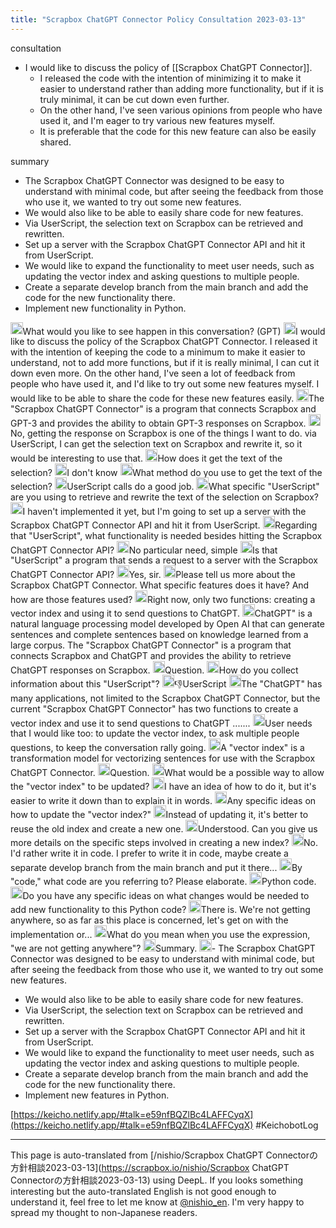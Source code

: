 ```yaml
---
title: "Scrapbox ChatGPT Connector Policy Consultation 2023-03-13"
---
```



consultation
- I would like to discuss the policy of [[Scrapbox ChatGPT Connector]].
    - I released the code with the intention of minimizing it to make it easier to understand rather than adding more functionality, but if it is truly minimal, it can be cut down even further.
    - On the other hand, I've seen various opinions from people who have used it, and I'm eager to try various new features myself.
    - It is preferable that the code for this new feature can also be easily shared.

summary
- The Scrapbox ChatGPT Connector was designed to be easy to understand with minimal code, but after seeing the feedback from those who use it, we wanted to try out some new features.
- We would also like to be able to easily share code for new features.
- Via UserScript, the selection text on Scrapbox can be retrieved and rewritten.
- Set up a server with the Scrapbox ChatGPT Connector API and hit it from UserScript.
- We would like to expand the functionality to meet user needs, such as updating the vector index and asking questions to multiple people.
- Create a separate develop branch from the main branch and add the code for the new functionality there.
- Implement new functionality in Python.



<img src='https://scrapbox.io/api/pages/nishio/kei/icon' alt='/nishio/kei.icon' height="19.5"/>What would you like to see happen in this conversation? (GPT)
<img src='https://scrapbox.io/api/pages/nishio/human/icon' alt='/nishio/human.icon' height="19.5"/>I would like to discuss the policy of the Scrapbox ChatGPT Connector. I released it with the intention of keeping the code to a minimum to make it easier to understand, not to add more functions, but if it is really minimal, I can cut it down even more. On the other hand, I've seen a lot of feedback from people who have used it, and I'd like to try out some new features myself. I would like to be able to share the code for these new features easily.
<img src='https://scrapbox.io/api/pages/nishio/kei/icon' alt='/nishio/kei.icon' height="19.5"/>The "Scrapbox ChatGPT Connector" is a program that connects Scrapbox and GPT-3 and provides the ability to obtain GPT-3 responses on Scrapbox.
<img src='https://scrapbox.io/api/pages/nishio/human/icon' alt='/nishio/human.icon' height="19.5"/>No, getting the response on Scrapbox is one of the things I want to do. via UserScript, I can get the selection text on Scrapbox and rewrite it, so it would be interesting to use that.
<img src='https://scrapbox.io/api/pages/nishio/kei/icon' alt='/nishio/kei.icon' height="19.5"/>How does it get the text of the selection?
<img src='https://scrapbox.io/api/pages/nishio/human/icon' alt='/nishio/human.icon' height="19.5"/>I don't know
<img src='https://scrapbox.io/api/pages/nishio/kei/icon' alt='/nishio/kei.icon' height="19.5"/>What method do you use to get the text of the selection?
<img src='https://scrapbox.io/api/pages/nishio/human/icon' alt='/nishio/human.icon' height="19.5"/>UserScript calls do a good job.
<img src='https://scrapbox.io/api/pages/nishio/kei/icon' alt='/nishio/kei.icon' height="19.5"/>What specific "UserScript" are you using to retrieve and rewrite the text of the selection on Scrapbox?
<img src='https://scrapbox.io/api/pages/nishio/human/icon' alt='/nishio/human.icon' height="19.5"/>I haven't implemented it yet, but I'm going to set up a server with the Scrapbox ChatGPT Connector API and hit it from UserScript.
<img src='https://scrapbox.io/api/pages/nishio/kei/icon' alt='/nishio/kei.icon' height="19.5"/>Regarding that "UserScript", what functionality is needed besides hitting the Scrapbox ChatGPT Connector API?
<img src='https://scrapbox.io/api/pages/nishio/human/icon' alt='/nishio/human.icon' height="19.5"/>No particular need, simple
<img src='https://scrapbox.io/api/pages/nishio/kei/icon' alt='/nishio/kei.icon' height="19.5"/>Is that "UserScript" a program that sends a request to a server with the Scrapbox ChatGPT Connector API?
<img src='https://scrapbox.io/api/pages/nishio/human/icon' alt='/nishio/human.icon' height="19.5"/>Yes, sir.
<img src='https://scrapbox.io/api/pages/nishio/kei/icon' alt='/nishio/kei.icon' height="19.5"/>Please tell us more about the Scrapbox ChatGPT Connector. What specific features does it have? And how are those features used?
<img src='https://scrapbox.io/api/pages/nishio/human/icon' alt='/nishio/human.icon' height="19.5"/>Right now, only two functions: creating a vector index and using it to send questions to ChatGPT.
<img src='https://scrapbox.io/api/pages/nishio/kei/icon' alt='/nishio/kei.icon' height="19.5"/>ChatGPT" is a natural language processing model developed by Open AI that can generate sentences and complete sentences based on knowledge learned from a large corpus. The "Scrapbox ChatGPT Connector" is a program that connects Scrapbox and ChatGPT and provides the ability to retrieve ChatGPT responses on Scrapbox.
<img src='https://scrapbox.io/api/pages/nishio/human/icon' alt='/nishio/human.icon' height="19.5"/>Question.
<img src='https://scrapbox.io/api/pages/nishio/kei/icon' alt='/nishio/kei.icon' height="19.5"/>How do you collect information about this "UserScript"?
<img src='https://scrapbox.io/api/pages/nishio/human/icon' alt='/nishio/human.icon' height="19.5"/>👎UserScript
<img src='https://scrapbox.io/api/pages/nishio/kei/icon' alt='/nishio/kei.icon' height="19.5"/>The "ChatGPT" has many applications, not limited to the Scrapbox ChatGPT Connector, but the current "Scrapbox ChatGPT Connector" has two functions to create a vector index and use it to send questions to ChatGPT .......
<img src='https://scrapbox.io/api/pages/nishio/human/icon' alt='/nishio/human.icon' height="19.5"/>User needs that I would like too: to update the vector index, to ask multiple people questions, to keep the conversation rally going.
<img src='https://scrapbox.io/api/pages/nishio/kei/icon' alt='/nishio/kei.icon' height="19.5"/>A "vector index" is a transformation model for vectorizing sentences for use with the Scrapbox ChatGPT Connector.
<img src='https://scrapbox.io/api/pages/nishio/human/icon' alt='/nishio/human.icon' height="19.5"/>Question.
<img src='https://scrapbox.io/api/pages/nishio/kei/icon' alt='/nishio/kei.icon' height="19.5"/>What would be a possible way to allow the "vector index" to be updated?
<img src='https://scrapbox.io/api/pages/nishio/human/icon' alt='/nishio/human.icon' height="19.5"/>I have an idea of how to do it, but it's easier to write it down than to explain it in words.
<img src='https://scrapbox.io/api/pages/nishio/kei/icon' alt='/nishio/kei.icon' height="19.5"/>Any specific ideas on how to update the "vector index?"
<img src='https://scrapbox.io/api/pages/nishio/human/icon' alt='/nishio/human.icon' height="19.5"/>Instead of updating it, it's better to reuse the old index and create a new one.
<img src='https://scrapbox.io/api/pages/nishio/kei/icon' alt='/nishio/kei.icon' height="19.5"/>Understood. Can you give us more details on the specific steps involved in creating a new index?
<img src='https://scrapbox.io/api/pages/nishio/human/icon' alt='/nishio/human.icon' height="19.5"/>No. I'd rather write it in code. I prefer to write it in code, maybe create a separate develop branch from the main branch and put it there...
<img src='https://scrapbox.io/api/pages/nishio/kei/icon' alt='/nishio/kei.icon' height="19.5"/>By "code," what code are you referring to? Please elaborate.
<img src='https://scrapbox.io/api/pages/nishio/human/icon' alt='/nishio/human.icon' height="19.5"/>Python code.
<img src='https://scrapbox.io/api/pages/nishio/kei/icon' alt='/nishio/kei.icon' height="19.5"/>Do you have any specific ideas on what changes would be needed to add new functionality to this Python code?
<img src='https://scrapbox.io/api/pages/nishio/human/icon' alt='/nishio/human.icon' height="19.5"/>There is. We're not getting anywhere, so as far as this place is concerned, let's get on with the implementation or...
<img src='https://scrapbox.io/api/pages/nishio/kei/icon' alt='/nishio/kei.icon' height="19.5"/>What do you mean when you use the expression, "we are not getting anywhere"?
<img src='https://scrapbox.io/api/pages/nishio/human/icon' alt='/nishio/human.icon' height="19.5"/>Summary.
<img src='https://scrapbox.io/api/pages/nishio/kei/icon' alt='/nishio/kei.icon' height="19.5"/>- The Scrapbox ChatGPT Connector was designed to be easy to understand with minimal code, but after seeing the feedback from those who use it, we wanted to try out some new features.
- We would also like to be able to easily share code for new features.
- Via UserScript, the selection text on Scrapbox can be retrieved and rewritten.
- Set up a server with the Scrapbox ChatGPT Connector API and hit it from UserScript.
- We would like to expand the functionality to meet user needs, such as updating the vector index and asking questions to multiple people.
- Create a separate develop branch from the main branch and add the code for the new functionality there.
- Implement new features in Python.


[https://keicho.netlify.app/#talk=e59nfBQZlBc4LAFFCyqX](https://keicho.netlify.app/#talk=e59nfBQZlBc4LAFFCyqX)
#KeichobotLog

---
This page is auto-translated from [/nishio/Scrapbox ChatGPT Connectorの方針相談2023-03-13](https://scrapbox.io/nishio/Scrapbox ChatGPT Connectorの方針相談2023-03-13) using DeepL. If you looks something interesting but the auto-translated English is not good enough to understand it, feel free to let me know at [@nishio_en](https://twitter.com/nishio_en). I'm very happy to spread my thought to non-Japanese readers.